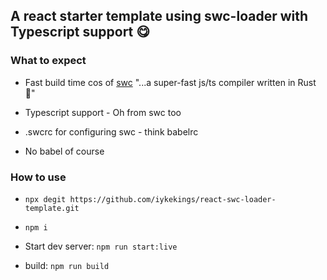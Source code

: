## A react starter template using swc-loader with Typescript support 😋

### What to expect

- Fast build time cos of [swc](https://github.com/swc-project/swc) "...a super-fast js/ts compiler written in Rust🦀"

- Typescript support - Oh from swc too

- .swcrc for configuring swc - think babelrc

- No babel of course

### How to use

- `npx degit https://github.com/iykekings/react-swc-loader-template.git`

- `npm i`

- Start dev server: `npm run start:live`

- build: `npm run build`
